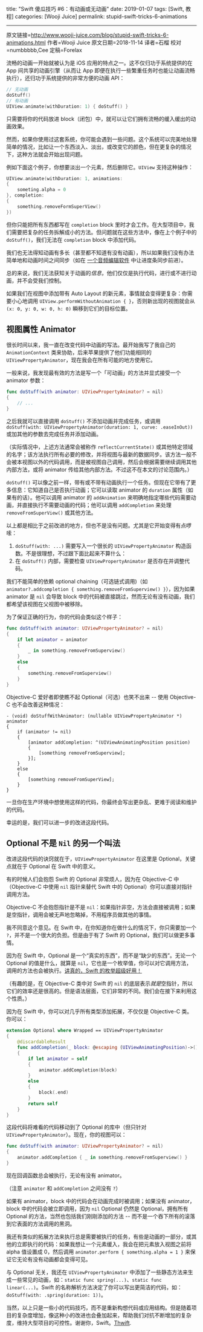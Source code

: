 title: "Swift 傻瓜技巧 #6：有动画或无动画"
date: 2019-01-07
tags: [Swift, 教程]
categories: [Wooji Juice]
permalink: stupid-swift-tricks-6-animations

---
原文链接=http://www.wooji-juice.com/blog/stupid-swift-tricks-6-animations.html
作者=Wooji Juice
原文日期=2018-11-14
译者=石榴
校对=numbbbbb,Cee
定稿=Forelax

<!--此处开始正文-->

流畅的动画一开始就被认为是 iOS 应用的特点之一。这不仅归功于系统提供的在 App 间共享的动画引擎（从而让 App 即便在执行一些繁重任务时也能让动画流畅执行），还归功于系统提供的非常方便的动画 API：

```swift
// 无动画
doStuff()
// 有动画
UIView.animate(withDuration: 1) { doStuff() }
```
只需要将你的代码放进 block（闭包）中，就可以让它们拥有流畅的缓入缓出的动画效果。

然而，如果你使用过这套系统，你可能会遇到一些问题。这个系统可以完美地处理简单的情况，比如让一个东西淡入、淡出，或改变它的颜色，但在更复杂的情况下，这种方法就会开始出现问题。

<!--more-->

例如下面这个例子，你想要淡出一个元素，然后删除它。`UIView` 支持这种操作：
```swift
UIView.animate(withDuration: 1, animations:
{
	someting.alpha = 0
}, completion:
{
	something.removeFormSuperView()
})
```
但你只能把所有东西都写在 `completion` block 里时才会工作。在大型项目中，我们需要把复杂的任务拆解成小的方法。但问题就在这些方法中，像在上个例子中的 `doStuff()`，我们无法在 `completion` block 中添加代码。

我们也无法得知动画有多长（甚至都不知道有没有动画），所以如果我们没有办法简单地和动画时间之间同步（如在 [一个音频编辑软件](http://www.wooji-juice.com/products/ferrite/) 中让进度条同步前进）。

总的来说，我们无法获知关于动画的*信息*，他们仅仅是执行代码，进行或不进行动画，并不会受我们控制。

如果我们在视图中添加带有 Auto Layout 的新元素，事情就会变得更复杂：你需要小心地调用 `UIView.performWithoutAnimation { }`，否则新出现的视图就会从 `(x: 0, y: 0, w: 0, h: 0)` 瞬移到它们的目标位置。

## 视图属性 Animator
很长时间以来，我一直在改变代码中动画的写法。最开始我写了我自己的 `AnimationContext` 类来协助，后来苹果提供了他们功能相同的 `UIViewPropertyAnimator`，现在我会在所有可能的地方使用它。

一般来说，我发现最有效的方法是写一个「可动画」的方法并显式接受一个 animator 参数：
```swift
func doStuff(with animator: UIViewPropertyAnimator? = nil)
{
	// ...
}
```
之后我就可以直接调用 `doStuff()` 不添加动画并完成任务，或调用 `doStuff(with: UIViewPropertyAnimator(duration: 1, curve: .easeInOut))` 或加其他的参数去完成任务并添加动画。

（实际情况中，上述方法通常会被称作 `reflectCurrentState()` 或其他特定领域的名字；该方法执行所有必要的修改，并将视图与最新的数据同步。该方法一般不会被本视图以外的代码调用，而是被视图自己调用，然后会根据需要继续调用其他内部方法，或将 animator 传给其他内部方法。不过这不在本文的讨论范围内。）

`doStuff()` 可以像之前一样，带有或不带有动画执行一个任务。但现在它带有了更多信息：它知道自己是否执行动画；它可以读取 animator 的 `duration` 属性（如果有的话）。他可以调用 animator 的 `addAnimation` 来明确地指定哪些代码需要动画，并直接执行不需要动画的代码；他可以调用 `addCompletion` 来处理 `removeFromSuperView()` 或其他方法。

以上都是相比于之前改进的地方，但也不是没有问题。尤其是它开始变得有点啰嗦：
1. `doStuff(with: ...)` 需要写入一个很长的 `UIViewPropertyAnimator` 构造函数。不是很理想，不过跟下面比起来不算什么：
2. 在 `doStuff()` 内部，需要检查 `UIViewPropertyAnimator` 是否存在并调整代码。

我们不能简单的依赖 optional chaining（可选链式调用)（如 `animator?.addcompletion { something.removeFromSuperview() }`），因为如果 animator 是 `nil` 会导致 block 中的代码被直接跳过，然而无论有没有动画，我们都希望该视图在父视图中被移除。

为了保证正确的行为，你的代码会类似这个样子：
```swift
func doStuff(with animator: UIViewPropertyAnimator? = nil)
{
	if let animator = animator
	{
		_ in something.removeFromSuperview()
	}
	else
	{
		something.removeFromSuperview()
	}
}
```
Objective-C 爱好者即使瞧不起 Optional（可选）也笑不出来 -- 使用 Objective-C 也不会改善这种情况：
```objc
- (void) doStuffWithAnimator: (nullable UIViewPropertyAnimator *) animator
{
	if (animator != nil)
	{
		[animator addCompletion: ^(UIViewAnimatingPosition position)
		{
			[something removeFromSuperview];
		}];
	}
	else
	{
		[something removeFromSuperView];
	}
}
```
一旦你在生产环境中想使用这样的代码，你最终会写出更杂乱、更难于阅读和维护的代码。

幸运的是，我们可以进一步的改进这段代码。

## Optional 不是 `Nil` 的另一个叫法

改进这段代码的诀窍就在于，`UIViewPropertyAnimator` 在这里是 Optional，关键点就在于 Optional 在 Swift 中的意义。

有的时候人们会抱怨 Swift 的 Optional 非常烦人，因为在 Objective-C 中（Objective-C 中使用 `nil` 指针来替代 Swift 中的 Optional）你可以直接对指针调用方法。

Objective-C 不会抱怨指针是不是 `nil`：如果指针非空，方法会直接被调用；如果是空指针，调用会被无声地忽略掉，不用程序员做其他的事情。

我不同意这个意见。在 Swift 中，在你知道你在做什么的情况下，你只需要加一个 `?`，并不是一个很大的负担。但是由于有了 Swift 的 Optional，我们可以做更多事情。

因为在 Swift 中，Optional 是一个“真实的东西”，而不是“缺少的东西”。无论一个 Optional 的值是什么，就算是 `nil`，它也是一个枚举值，你可以对它调用方法，调用的方法也会被执行。[讲真的，Swift 的枚举超级好用！](http://www.wooji-juice.com/blog/stupid-swift-tricks-5-enums)

（有趣的是，在 Objective-C 类中对 Swift 的 `nil` 的底层表示*就是*空指针，所以它们的效率还是很高的。但是语法层面，它们非常的不同。我们会在接下来利用这个性质。）

因为在 Swift 中，你可以对几乎所有类型添加拓展，不仅仅是 Objective-C 类。你可以：
```swift
extension Optional where Wrapped == UIViewPropertyAnimator
{
    @discardableResult
    func addCompletion(_ block: @escaping (UIViewAnimatingPosition)->()) -> Optional<UIViewPropertyAnimator>
    {
        if let animator = self
        {
            animator.addCompletion(block)
        }
        else
        {
            block(.end)
        }
        return self
    }
}
```
这段代码将难看的代码移动到了 Optional 的库中（但只针对 `UIViewPropertyAnimator`）。现在，你的视图可以：
```swift
func doStuff(with animator: UIViewPropertyAnimator? = nil)
{
	animator.addCompletion { _ in something.removeFromSuperview() }
}
```
现在回调函数总会被执行，无论有没有 animator。

（注意 `animator` 和 `addCompletion` 之间没有 `?`）

如果有 animator，block 中的代码会在动画完成时被调用；如果没有 animator，block 中的代码会被立即调用，因为 `nil` Optional 仍然是 Optional，拥有所有 Optional 的方法，当然也包括我们刚刚添加的方法 -- 而不是一个吞下所有的滚落到它表面的方法调用的黑洞。

我还有类似的拓展方法来执行总是需要被执行的任务，有些是动画的一部分，或其他的立即执行的代码：如果我想让一个元素缓入，我会在把元素放入视图之前将 alpha 值设置成 0，然后调用 `animator.perform { something.alpha = 1 }` 来保证它无论有没有动画都会变得可见。

与 Optional 无关，我还在 `UIViewPropertyAnimator` 中添加了一些静态方法来生成一些常见的动画，如：`static func spring(...)`、`static func linear(...)`。Swift 的名称解析方法决定了你可以写出更简洁的代码，如：`doStuff(with: .spring(duration: 1))`。

当然，以上只是一些小的代码技巧，而不是重新构想代码或应用结构。但是随着项目的复杂度增加，像这种小的改进也会叠加起来，帮助我们对抗不断增加的复杂度，维持大型项目的可控性。谢谢你，Swift。[Thwift](https://www.youtube.com/watch?v=9jtU9BbReQk).